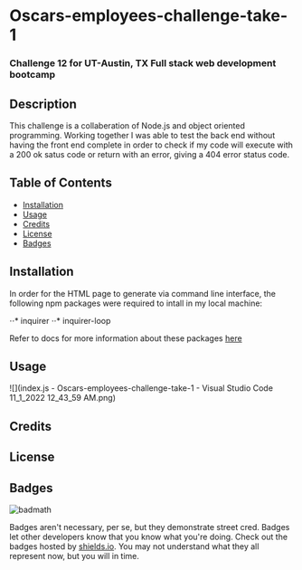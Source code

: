 # Oscars-employees-challenge-take-1
### Challenge 12 for UT-Austin, TX Full stack web development bootcamp

## Description

This challenge is a collaberation of Node.js and object oriented programming. Working together I was able to test the back end without having the front end complete in order to check if my code will execute with a 200 ok satus code or return with an error, giving a 404 error status code. 

## Table of Contents 

- [Installation](#installation)
- [Usage](#usage)
- [Credits](#credits)
- [License](#license)
- [Badges](#badges)


## Installation

In order for the HTML page to generate via command line interface, the following npm packages were required to intall in my local machine:

⋅⋅* inquirer
⋅⋅* inquirer-loop

Refer to docs for more information about these packages [here](https://www.npmjs.com/package/inquirer)

## Usage

![](index.js - Oscars-employees-challenge-take-1 - Visual Studio Code 11_1_2022 12_43_59 AM.png)

## Credits



## License



## Badges

![badmath](https://img.shields.io/github/languages/top/lernantino/badmath)

Badges aren't necessary, per se, but they demonstrate street cred. Badges let other developers know that you know what you're doing. Check out the badges hosted by [shields.io](https://shields.io/). You may not understand what they all represent now, but you will in time.

